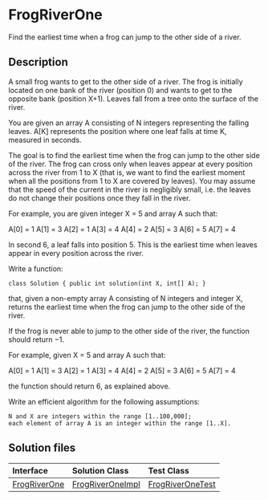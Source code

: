 # FrogRiverOne

Find the earliest time when a frog can jump to the other side of a river.

## Description

A small frog wants to get to the other side of a river. The frog is initially located on one bank of the river (position 0) and wants to get to the opposite bank (position X+1). Leaves fall from a tree onto the surface of the river.

You are given an array A consisting of N integers representing the falling leaves. A[K] represents the position where one leaf falls at time K, measured in seconds.

The goal is to find the earliest time when the frog can jump to the other side of the river. The frog can cross only when leaves appear at every position across the river from 1 to X (that is, we want to find the earliest moment when all the positions from 1 to X are covered by leaves). You may assume that the speed of the current in the river is negligibly small, i.e. the leaves do not change their positions once they fall in the river.

For example, you are given integer X = 5 and array A such that:

  A[0] = 1
  A[1] = 3
  A[2] = 1
  A[3] = 4
  A[4] = 2
  A[5] = 3
  A[6] = 5
  A[7] = 4

In second 6, a leaf falls into position 5. This is the earliest time when leaves appear in every position across the river.

Write a function:

	class Solution { public int solution(int X, int[] A); }

that, given a non-empty array A consisting of N integers and integer X, returns the earliest time when the frog can jump to the other side of the river.

If the frog is never able to jump to the other side of the river, the function should return −1.

For example, given X = 5 and array A such that:

  A[0] = 1
  A[1] = 3
  A[2] = 1
  A[3] = 4
  A[4] = 2
  A[5] = 3
  A[6] = 5
  A[7] = 4

the function should return 6, as explained above.

Write an efficient algorithm for the following assumptions:

	N and X are integers within the range [1..100,000];
	each element of array A is an integer within the range [1..X].

## Solution files

|  Interface | Solution Class  | Test Class  |
| :------------ | :------------ | :------------ |
| [FrogRiverOne](../../../src/main/java/com/iamandu/codechallenger/problems/codility/countingelements/FrogRiverOne.java)  |  [FrogRiverOneImpl](../../../src/main/java/com/iamandu/codechallenger/solutions/wescley/codility/countingelements/FrogRiverOneImpl.java) | [FrogRiverOneTest](../../../src/test/java/com/iamandu/codechallenger/solutions/wescley/codility/countingelements/FrogRiverOneTest.java)  |

